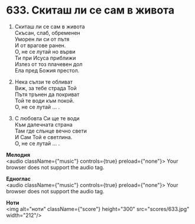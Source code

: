 # 633. Скиташ ли се сам в живота  

1. Скиташ ли се сам в живота  
Скъсан, слаб, обременен  
Уморен ли си от пътя  
И от врагове ранен.  
О, не се лутай но върви  
Ти при Исуса приближи  
Излез от тоз плачевен дол  
Ела пред Божия престол.  

2. Нека сълзи те обливат  
Виж, за тебе страда Той  
Пътя трънен да покриват  
Той те води към покой.  
О, не се лутай ... .  

3. С любовта Си ще те води  
Към далечната страна  
Там где слънце вечно свети  
И Сам Той е светлина.  
О, не се лутай ... .  

__Мелодия__  
<audio className={"music"} controls={true} preload={"none"}><source src="mp3/633.mp3" type="audio/mpeg"/>
Your browser does not support the audio tag.
</audio>  

__Едноглас__  
<audio className={"music"} controls={true} preload={"none"}><source src="transp/633.mp3" type="audio/mpeg"/>
Your browser does not support the audio tag.
</audio>  

__Ноти__  
<img alt="ноти" className={"score"} height="300" src="scores/633.jpg" width="212"/>
